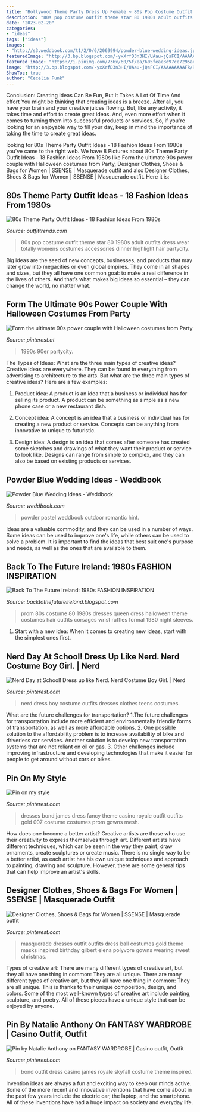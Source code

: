 ```yaml
---
title: "Bollywood Theme Party Dress Up Female ~ 80s Pop Costume Outfit Theme Star 80 1980s Adult Outfits Dress Wear Totally Womens Costumes Accessories Dinner Highlight Hair Partycity"
description: "80s pop costume outfit theme star 80 1980s adult outfits dress wear totally womens costumes accessories dinner highlight hair partycity"
date: "2023-02-20"
categories:
- "ideas"
tags: ["ideas"]
images:
- "http://s3.weddbook.com/t1/2/0/6/2069994/powder-blue-wedding-ideas.jpg"
featuredImage: "http://3.bp.blogspot.com/-yxXrfD3n3HI/UAau-jQsFCI/AAAAAAAAAFk/9jbLsUbIf6g/s1600/80s-prom-dress-21.jpg"
featured_image: "https://i.pinimg.com/736x/60/5f/ea/605feae3d97ce7295ae6486fc0989c15--nerd-costumes-school-dresses.jpg"
image: "http://3.bp.blogspot.com/-yxXrfD3n3HI/UAau-jQsFCI/AAAAAAAAAFk/9jbLsUbIf6g/s1600/80s-prom-dress-21.jpg"
ShowToc: true
author: "Cecelia Funk"
---
```



Conclusion: Creating Ideas Can Be Fun, But It Takes A Lot Of Time And effort
You might be thinking that creating ideas is a breeze. After all, you have your brain and your creative juices flowing. But, like any activity, it takes time and effort to create great ideas. And, even more effort when it comes to turning them into successful products or services. So, if you're looking for an enjoyable way to fill your day, keep in mind the importance of taking the time to create great ideas.

	

		
looking for 80s Theme Party Outfit Ideas - 18 Fashion Ideas From 1980s you've came to the right web. We have 8 Pictures about 80s Theme Party Outfit Ideas - 18 Fashion Ideas From 1980s like Form the ultimate 90s power couple with Halloween costumes from Party, Designer Clothes, Shoes &amp; Bags for Women | SSENSE | Masquerade outfit and also Designer Clothes, Shoes &amp; Bags for Women | SSENSE | Masquerade outfit. Here it is:
		
    
## 80s Theme Party Outfit Ideas - 18 Fashion Ideas From 1980s

<img loading=lazy src="https://www.outfittrends.com/wp-content/uploads/2016/02/6-1.jpg" onerror="this.onerror=null;this.src='https://tse4.mm.bing.net/th?id=OIP.dfGeTV5dxuqN_X2VL3C-WAHaRg&amp;pid=15.1';" alt="80s Theme Party Outfit Ideas - 18 Fashion Ideas From 1980s">

_Source: outfittrends.com_

>80s pop costume outfit theme star 80 1980s adult outfits dress wear totally womens costumes accessories dinner highlight hair partycity. 

	

Big ideas are the seed of new concepts, businesses, and products that may later grow into megacities or even global empires. They come in all shapes and sizes, but they all have one common goal: to make a real difference in the lives of others. And that’s what makes big ideas so essential – they can change the world, no matter what.

    
## Form The Ultimate 90s Power Couple With Halloween Costumes From Party

<img loading=lazy src="https://i.pinimg.com/736x/32/6f/ef/326fef94dbbabf728a1dd8fe8221bacc--hip-hop-costumes-s-costume.jpg" onerror="this.onerror=null;this.src='https://tse4.mm.bing.net/th?id=OIP.nVn1euiHfA8HJHxHuXIIhAHaMB&amp;pid=15.1';" alt="Form the ultimate 90s power couple with Halloween costumes from Party">

_Source: pinterest.at_

>1990s 90er partycity. 

	

The Types of Ideas: What are the three main types of creative ideas?
Creative ideas are everywhere. They can be found in everything from advertising to architecture to the arts. But what are the three main types of creative ideas? Here are a few examples:
1. Product idea: A product is an idea that a business or individual has for selling its product. A product can be something as simple as a new phone case or a new restaurant dish.

2. Concept idea: A concept is an idea that a business or individual has for creating a new product or service. Concepts can be anything from innovative to unique to futuristic.

3. Design idea: A design is an idea that comes after someone has created some sketches and drawings of what they want their product or service to look like. Designs can range from simple to complex, and they can also be based on existing products or services.

    
## Powder Blue Wedding Ideas - Weddbook

<img loading=lazy src="http://s3.weddbook.com/t1/2/0/6/2069994/powder-blue-wedding-ideas.jpg" onerror="this.onerror=null;this.src='https://tse2.mm.bing.net/th?id=OIP.RTVniNxpmJ3wwQ4wHWoaZQHaJ8&amp;pid=15.1';" alt="Powder Blue Wedding Ideas - Weddbook">

_Source: weddbook.com_

>powder pastel weddbook outdoor romantic hint. 

	

Ideas are a valuable commodity, and they can be used in a number of ways. Some ideas can be used to improve one's life, while others can be used to solve a problem. It is important to find the ideas that best suit one's purpose and needs, as well as the ones that are available to them.

    
## Back To The Future Ireland: 1980s FASHION INSPIRATION

<img loading=lazy src="http://3.bp.blogspot.com/-yxXrfD3n3HI/UAau-jQsFCI/AAAAAAAAAFk/9jbLsUbIf6g/s1600/80s-prom-dress-21.jpg" onerror="this.onerror=null;this.src='https://tse3.mm.bing.net/th?id=OIP.pG6BDP7-YaxekqphWtz5CQHaFT&amp;pid=15.1';" alt="Back To The Future Ireland: 1980s FASHION INSPIRATION">

_Source: backtothefutureireland.blogspot.com_

>prom 80s costume 80 1980s dresses queen dress halloween theme costumes hair outfits corsages wrist ruffles formal 1980 night sleeves. 

	

1. Start with a new idea: When it comes to creating new ideas, start with the simplest ones first.

    
## Nerd Day At School! Dress Up Like Nerd. Nerd Costume Boy Girl. | Nerd

<img loading=lazy src="https://i.pinimg.com/736x/60/5f/ea/605feae3d97ce7295ae6486fc0989c15--nerd-costumes-school-dresses.jpg" onerror="this.onerror=null;this.src='https://tse1.mm.bing.net/th?id=OIP.LlR-X5ZrsaGTWKdf7gbjwwHaJ3&amp;pid=15.1';" alt="Nerd Day at School! Dress up like Nerd. Nerd Costume Boy Girl. | Nerd">

_Source: pinterest.com_

>nerd dress boy costume outfits dresses clothes teens costumes. 

	

What are the future challenges for transportation?
1.The future challenges for transportation include more efficient and environmentally friendly forms of transportation, as well as more affordable options. 
2. One possible solution to the affordability problem is to increase availability of bike and driverless car services. Another solution is to develop new transportation systems that are not reliant on oil or gas. 
3. Other challenges include improving infrastructure and developing technologies that make it easier for people to get around without cars or bikes.

    
## Pin On My Style

<img loading=lazy src="https://i.pinimg.com/originals/05/6a/2e/056a2ec9a0d0221e43e04b904ad844ae.png" onerror="this.onerror=null;this.src='https://tse1.mm.bing.net/th?id=OIP.haMgp7yc1fcSAB8JP5agowAAAA&amp;pid=15.1';" alt="Pin on my style">

_Source: pinterest.com_

>dresses bond james dress fancy theme casino royale outfit outfits gold 007 costume costumes prom gowns mesh. 

	

How does one become a better artist?
Creative artists are those who use their creativity to express themselves through art. Different artists have different techniques, which can be seen in the way they paint, draw ornaments, create sculptures or create music. There is no single way to be a better artist, as each artist has his own unique techniques and approach to painting, drawing and sculpture. However, there are some general tips that can help improve an artist's skills.

    
## Designer Clothes, Shoes &amp; Bags For Women | SSENSE | Masquerade Outfit

<img loading=lazy src="https://i.pinimg.com/736x/cc/50/23/cc5023045aa315b16e2a7d891265939e--black-and-gold-masquerade-black-masquerade-dress.jpg" onerror="this.onerror=null;this.src='https://tse1.mm.bing.net/th?id=OIP.vAemtS9Mx5TudZPJgiw57gHaHa&amp;pid=15.1';" alt="Designer Clothes, Shoes &amp; Bags for Women | SSENSE | Masquerade outfit">

_Source: pinterest.com_

>masquerade dresses outfit outfits dress ball costumes gold theme masks inspired birthday gilbert elena polyvore gowns wearing sweet christmas. 

	

Types of creative art: There are many different types of creative art, but they all have one thing in common: They are all unique.
There are many different types of creative art, but they all have one thing in common: They are all unique. This is thanks to their unique composition, design, and colors. Some of the most well-known types of creative art include painting, sculpture, and poetry. All of these pieces have a unique style that can be enjoyed by anyone.

    
## Pin By Natalie Anthony On FANTASY WARDROBE | Casino Outfit, Outfit

<img loading=lazy src="https://i.pinimg.com/736x/cd/9e/af/cd9eaf46f132281b6461ebad8dfcb20e--bond-girls-james-bond.jpg" onerror="this.onerror=null;this.src='https://tse1.mm.bing.net/th?id=OIP.7vm_HsDmxEKEul90eEeOUAHaIs&amp;pid=15.1';" alt="Pin by Natalie Anthony on FANTASY WARDROBE | Casino outfit, Outfit">

_Source: pinterest.com_

>bond outfit dress casino james royale skyfall costume theme inspired. 

	

Invention ideas are always a fun and exciting way to keep our minds active. Some of the more recent and innovative inventions that have come about in the past few years include the electric car, the laptop, and the smartphone. All of these inventions have had a huge impact on society and everyday life.

